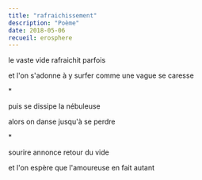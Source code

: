 ```yaml
---
title: "rafraichissement"
description: "Poème"
date: 2018-05-06
recueil: erosphere
---
```


le vaste vide
rafraichit parfois

et l'on s'adonne à y surfer
comme une vague se caresse

\*

puis se dissipe la nébuleuse

alors on danse jusqu'à se perdre

\*

sourire annonce retour du vide

et l'on espère que l'amoureuse en fait autant
